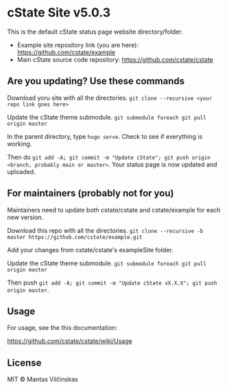 # cState Site v5.0.3

This is the default cState status page website directory/folder.

* Example site repository link (you are here): https://github.com/cstate/example
* Main cState source code repository: https://github.com/cstate/cstate

## Are you updating? Use these commands

Download yoru site with all the directories. `git clone --recursive <your repo link goes here>`

Update the cState theme submodule. `git submodule foreach git pull origin master`

In the parent directory, type `hugo serve`. Check to see if everything is working.

Then do `git add -A; git commit -m "Update cState"; git push origin <branch, probably main or master>`. Your status page is now updated and uploaded.


## For maintainers (probably not for you)

Maintainers need to update both cstate/cstate and cstate/example for each new version.

Download this repo with all the directories. `git clone --recursive -b master https://github.com/cstate/example.git`

Add your changes from cstate/cstate's exampleSite folder.

Update the cState theme submodule. `git submodule foreach git pull origin master`

Then push `git add -A; git commit -m "Update cState vX.X.X"; git push origin master`.

## Usage

For usage, see the this documentation:

https://github.com/cstate/cstate/wiki/Usage

## License

MIT © Mantas Vilčinskas
